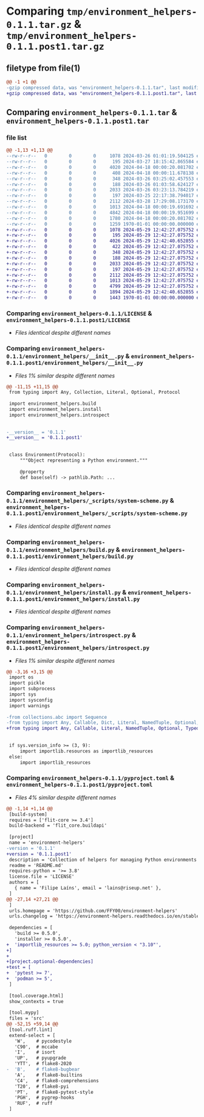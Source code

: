 # Comparing `tmp/environment_helpers-0.1.1.tar.gz` & `tmp/environment_helpers-0.1.1.post1.tar.gz`

## filetype from file(1)

```diff
@@ -1 +1 @@
-gzip compressed data, was "environment_helpers-0.1.1.tar", last modified: Fri Jan  1 00:00:00 2016, max compression
+gzip compressed data, was "environment_helpers-0.1.1.post1.tar", last modified: Fri Jan  1 00:00:00 2016, max compression
```

## Comparing `environment_helpers-0.1.1.tar` & `environment_helpers-0.1.1.post1.tar`

### file list

```diff
@@ -1,13 +1,13 @@
--rw-r--r--   0        0        0     1078 2024-03-26 01:01:19.504125 environment_helpers-0.1.1/LICENSE
--rw-r--r--   0        0        0      195 2024-03-27 18:15:42.865584 environment_helpers-0.1.1/README.md
--rw-r--r--   0        0        0     4020 2024-04-18 00:00:20.081702 environment_helpers-0.1.1/environment_helpers/__init__.py
--rw-r--r--   0        0        0      408 2024-04-18 00:00:11.678138 environment_helpers-0.1.1/environment_helpers/_scripts/call.py
--rw-r--r--   0        0        0      348 2024-03-26 03:25:02.457553 environment_helpers-0.1.1/environment_helpers/_scripts/launcher-kind.py
--rw-r--r--   0        0        0      188 2024-03-26 01:03:58.624127 environment_helpers-0.1.1/environment_helpers/_scripts/scheme.py
--rw-r--r--   0        0        0     2033 2024-03-26 03:23:13.784219 environment_helpers-0.1.1/environment_helpers/_scripts/system-scheme.py
--rw-r--r--   0        0        0      197 2024-03-25 22:17:38.794017 environment_helpers-0.1.1/environment_helpers/_scripts/version.py
--rw-r--r--   0        0        0     2112 2024-03-28 17:29:08.173170 environment_helpers-0.1.1/environment_helpers/build.py
--rw-r--r--   0        0        0     1013 2024-04-18 00:00:19.691692 environment_helpers-0.1.1/environment_helpers/install.py
--rw-r--r--   0        0        0     4842 2024-04-18 00:00:19.951699 environment_helpers-0.1.1/environment_helpers/introspect.py
--rw-r--r--   0        0        0     1780 2024-04-18 00:00:20.081702 environment_helpers-0.1.1/pyproject.toml
--rw-r--r--   0        0        0     1259 1970-01-01 00:00:00.000000 environment_helpers-0.1.1/PKG-INFO
+-rw-r--r--   0        0        0     1078 2024-05-29 12:42:27.075752 environment_helpers-0.1.1.post1/LICENSE
+-rw-r--r--   0        0        0      195 2024-05-29 12:42:27.075752 environment_helpers-0.1.1.post1/README.md
+-rw-r--r--   0        0        0     4026 2024-05-29 12:42:40.652855 environment_helpers-0.1.1.post1/environment_helpers/__init__.py
+-rw-r--r--   0        0        0      422 2024-05-29 12:42:27.075752 environment_helpers-0.1.1.post1/environment_helpers/_scripts/call.py
+-rw-r--r--   0        0        0      348 2024-05-29 12:42:27.075752 environment_helpers-0.1.1.post1/environment_helpers/_scripts/launcher-kind.py
+-rw-r--r--   0        0        0      188 2024-05-29 12:42:27.075752 environment_helpers-0.1.1.post1/environment_helpers/_scripts/scheme.py
+-rw-r--r--   0        0        0     2033 2024-05-29 12:42:27.075752 environment_helpers-0.1.1.post1/environment_helpers/_scripts/system-scheme.py
+-rw-r--r--   0        0        0      197 2024-05-29 12:42:27.075752 environment_helpers-0.1.1.post1/environment_helpers/_scripts/version.py
+-rw-r--r--   0        0        0     2112 2024-05-29 12:42:27.075752 environment_helpers-0.1.1.post1/environment_helpers/build.py
+-rw-r--r--   0        0        0     1013 2024-05-29 12:42:27.075752 environment_helpers-0.1.1.post1/environment_helpers/install.py
+-rw-r--r--   0        0        0     4799 2024-05-29 12:42:27.075752 environment_helpers-0.1.1.post1/environment_helpers/introspect.py
+-rw-r--r--   0        0        0     1894 2024-05-29 12:42:40.652855 environment_helpers-0.1.1.post1/pyproject.toml
+-rw-r--r--   0        0        0     1443 1970-01-01 00:00:00.000000 environment_helpers-0.1.1.post1/PKG-INFO
```

### Comparing `environment_helpers-0.1.1/LICENSE` & `environment_helpers-0.1.1.post1/LICENSE`

 * *Files identical despite different names*

### Comparing `environment_helpers-0.1.1/environment_helpers/__init__.py` & `environment_helpers-0.1.1.post1/environment_helpers/__init__.py`

 * *Files 1% similar despite different names*

```diff
@@ -11,15 +11,15 @@
 from typing import Any, Collection, Literal, Optional, Protocol
 
 import environment_helpers.build
 import environment_helpers.install
 import environment_helpers.introspect
 
 
-__version__ = '0.1.1'
+__version__ = '0.1.1.post1'
 
 
 class Environment(Protocol):
     """Object representing a Python environment."""
 
     @property
     def base(self) -> pathlib.Path: ...
```

### Comparing `environment_helpers-0.1.1/environment_helpers/_scripts/system-scheme.py` & `environment_helpers-0.1.1.post1/environment_helpers/_scripts/system-scheme.py`

 * *Files identical despite different names*

### Comparing `environment_helpers-0.1.1/environment_helpers/build.py` & `environment_helpers-0.1.1.post1/environment_helpers/build.py`

 * *Files identical despite different names*

### Comparing `environment_helpers-0.1.1/environment_helpers/install.py` & `environment_helpers-0.1.1.post1/environment_helpers/install.py`

 * *Files identical despite different names*

### Comparing `environment_helpers-0.1.1/environment_helpers/introspect.py` & `environment_helpers-0.1.1.post1/environment_helpers/introspect.py`

 * *Files 1% similar despite different names*

```diff
@@ -3,16 +3,15 @@
 import os
 import pickle
 import subprocess
 import sys
 import sysconfig
 import warnings
 
-from collections.abc import Sequence
-from typing import Any, Callable, Dict, Literal, NamedTuple, Optional, TypedDict, TypeVar, Union
+from typing import Any, Callable, Literal, NamedTuple, Optional, TypedDict, TypeVar, Union
 
 
 if sys.version_info >= (3, 9):
     import importlib.resources as importlib_resources
 else:
     import importlib_resources
```

### Comparing `environment_helpers-0.1.1/pyproject.toml` & `environment_helpers-0.1.1.post1/pyproject.toml`

 * *Files 4% similar despite different names*

```diff
@@ -1,14 +1,14 @@
 [build-system]
 requires = ['flit-core >= 3.4']
 build-backend = 'flit_core.buildapi'
 
 [project]
 name = 'environment-helpers'
-version = '0.1.1'
+version = '0.1.1.post1'
 description = 'Collection of helpers for managing Python environments'
 readme = 'README.md'
 requires-python = '>= 3.8'
 license.file = 'LICENSE'
 authors = [
   { name = 'Filipe Laíns', email = 'lains@riseup.net' },
 ]
@@ -27,14 +27,21 @@
 ]
 urls.homepage = 'https://github.com/FFY00/environment-helpers'
 urls.changelog = 'https://environment-helpers.readthedocs.io/en/stable/changelog.html'
 
 dependencies = [
   'build >= 0.5.0',
   'installer >= 0.5.0',
+  'importlib_resources >= 5.0; python_version < "3.10"',
+]
+
+[project.optional-dependencies]
+test = [
+  'pytest >= 7',
+  'podman >= 5',
 ]
 
 [tool.coverage.html]
 show_contexts = true
 
 [tool.mypy]
 files = 'src'
@@ -52,15 +59,14 @@
 [tool.ruff.lint]
 extend-select = [
   'W',    # pycodestyle
   'C90',  # mccabe
   'I',    # isort
   'UP',   # pyupgrade
   'YTT',  # flake8-2020
-  'B',    # flake8-bugbear
   'A',    # flake8-builtins
   'C4',   # flake8-comprehensions
   'T20',  # flake8-pyi
   'PT',   # flake8-pytest-style
   'PGH',  # pygrep-hooks
   'RUF',  # ruff
 ]
```

